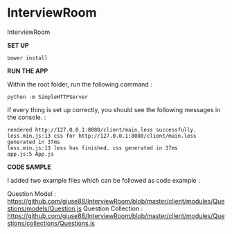 InterviewRoom
=============

InterviewRoom

**SET UP**

```
bower install 
```

**RUN THE APP**

Within the root folder, run the following command : 

```
python -m SimpleHTTPServer
```

If every thing is set up correctly, you should see the following messages in the console. :

```
rendered http://127.0.0.1:8080/client/main.less successfully.
less.min.js:13 css for http://127.0.0.1:8080/client/main.less generated in 37ms
less.min.js:13 less has finished. css generated in 37ms
app.js:5 App.js

```

**CODE SAMPLE**

I added two example files which can be followed as code example : 

Question Model : https://github.com/giuse88/InterviewRoom/blob/master/client/modules/Questions/models/Question.js
Question Collection : https://github.com/giuse88/InterviewRoom/blob/master/client/modules/Questions/collections/Questions.js


